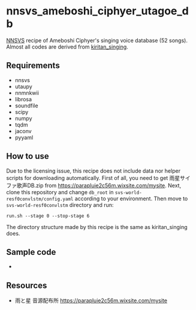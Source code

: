 # nnsvs_ameboshi_ciphyer_utagoe_db

[NNSVS](https://github.com/r9y9/nnsvs) recipe of Ameboshi Ciphyer's singing voice database (52 songs).
Almost all codes are derived from [kiritan_singing](https://github.com/r9y9/kiritan_singing).

## Requirements
- nnsvs
- utaupy
- nnmnkwii
- librosa
- soundfile
- scipy
- numpy
- tqdm
- jaconv
- pyyaml

## How to use
Due to the licensing issue, this recipe does not include data nor helper scripts for downloading automatically. First of all, you need to get 
雨星サイファ歌声DB.zip from https://parapluie2c56m.wixsite.com/mysite. Next, clone this repository and change `db_root` in `svs-world-resf0convlstm/config.yaml` according to your environment. Then move to `svs-world-resf0convlstm` directory and run:

    run.sh --stage 0 --stop-stage 6

The directory structure made by this recipe is the same as kiritan_singing does.

## Sample code
- 


## Resources
- 雨と星 音源配布所 https://parapluie2c56m.wixsite.com/mysite
